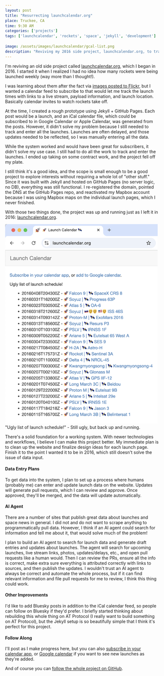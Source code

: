 ```yaml
---
layout: post
title: "Resurrecting launchcalendar.org"
place: Truckee, CA
time: 9:30 AM
categories: ['projects']
tags: ['launchcalendar', 'rockets', 'space', 'jekyll', 'development']

image: /assets/images/launchcalendar/gcal-list.png
description: "Reviving my 2016 side project, launchcalendar.org, to track rocket launches with new tools and workflows"
---
```


I'm reviving an old side project called [launchcalendar.org](https://launchcalendar.org), which I began in 2016. I started it when I realized I had no idea how many rockets were being launched weekly (way more than I thought!).

I was learning about them after the fact via [images posted to Flickr](https://flickr.com/photos/cjmartin/galleries/72157663755931904/), but I wanted a calendar feed to subscribe to that would let me track the launch times with links to a live stream, payload information, and launch location. Basically calendar invites to watch rockets take off.

At the time, I created a rough prototype using Jekyll + GitHub Pages. Each post would be a launch, and an iCal calendar file, which could be subscribed to in Google Calendar or Apple Calendar, was generated from the posts. However, it didn't solve my problem because I still needed to track and enter all the launches. Launches are often delayed, and those updates needed to be reflected, so I was manually entering all the data.

While the system worked and would have been great for subscribers, it didn't solve my use case. I still had to do all the work to track and enter the launches. I ended up taking on some contract work, and the project fell off my plate.

I still think it's a good idea, and the scope is small enough to be a good project to explore interests without requiring a whole lot of "other stuff." Since it was built with Jekyll and hosted on GitHub Pages (no server logic, no DB), everything was still functional. I re-registered the domain, pointed the DNS at the GitHub Pages repo, and reactivated my Mapbox account because I was using Mapbox maps on the individual launch pages, which I never finished.

With those two things done, the project was up and running just as I left it in 2016: [launchcalendar.org](https://launchcalendar.org).

<img src="/assets/images/launchcalendar/index-2016.png" alt="List of launches from 2016" width="500px" />
"Ugly list of launch schedule!" - Still ugly, but back up and running.

There's a solid foundation for a working system. With newer technologies and workflows, I believe I can make this project better. My immediate plan is to clean up the website and finalize design ideas for each launch page. Finish it to the point I wanted it to be in 2016, which still doesn't solve the issue of data input.

#### Data Entry Plans

To get data into the system, I plan to set up a process where humans (probably me) can enter and update launch data on the website. Updates will generate pull requests, which I can review and approve. Once approved, they'll be merged, and the data will update automatically.

#### AI Agent

There are a number of sites that publish great data about launches and space news in general. I did not and do not want to scrape anything to programmatically pull data. However, I think if an AI agent could search for information and tell me about it, that would solve much of the problem!

I plan to build an AI agent to search for launch data and generate draft entries and updates about launches. The agent will search for upcoming launches, live stream links, photos, updates/delays, etc., and open pull requests like a human would. Then I can review the PRs, ensure all the info is correct, make extra sure everything is attributed correctly with links to sources, and then publish the updates. I wouldn't trust an AI agent to always be correct and automate the whole process, but if it can find relevant information and file pull requests for me to review, I think this thing could work.

#### Other Improvements

I'd like to add Bluesky posts in addition to the iCal calendar feed, so people can follow on Bluesky if they'd prefer. I briefly started thinking about rebuilding this whole thing on AT Protocol (I really want to build something on AT Protocol), but the Jekyll setup is so beautifully simple that I think it's perfect for this project.

#### Follow Along

I'll post as I make progress here, but you can also [subscribe in your calendar app](webcal://launchcalendar.org/calendar.ics), or [Google calendar](https://calendar.google.com/calendar/render?cid=https://launchcalendar.org/calendar.ics) if you want to see new launches as they're added.

And of course you can [follow the whole project on GitHub](https://github.com/cjmartin/launchcalendar.org).

